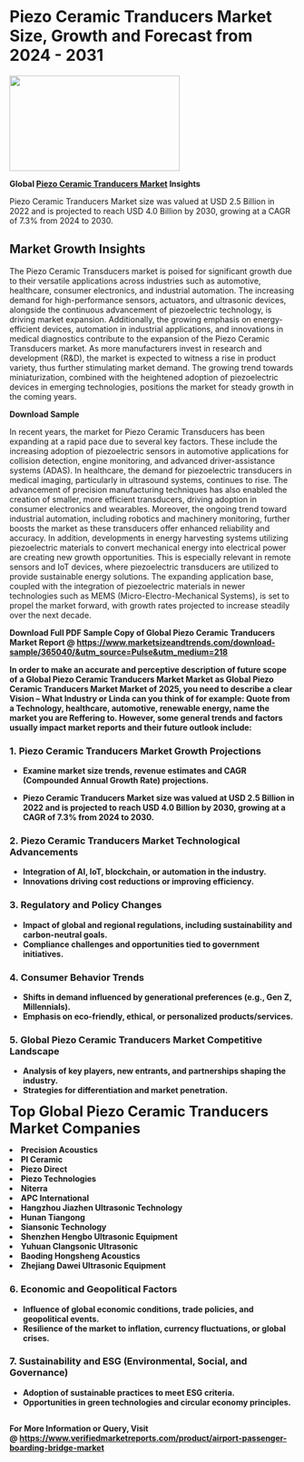 <H1>Piezo Ceramic Tranducers Market Size, Growth and Forecast from 2024 - 2031</H1><img class="aligncenter size-medium wp-image-584254" src="https://thirdeyenews.in/wp-content/uploads/2024/09/Global-Market-Research-300x168.jpeg" alt="" width="300" height="168" /><p><strong>Global&nbsp;<a href="https://www.marketsizeandtrends.com/download-sample/365040/&amp;utm_source=Pulse&amp;utm_medium=218">Piezo Ceramic Tranducers Market</a> Insights</strong></p><p>Piezo Ceramic Tranducers Market size was valued at USD 2.5 Billion in 2022 and is projected to reach USD 4.0 Billion by 2030, growing at a CAGR of 7.3% from 2024 to 2030.</p><p><h2>Market Growth Insights</h2> <p>The Piezo Ceramic Transducers market is poised for significant growth due to their versatile applications across industries such as automotive, healthcare, consumer electronics, and industrial automation. The increasing demand for high-performance sensors, actuators, and ultrasonic devices, alongside the continuous advancement of piezoelectric technology, is driving market expansion. Additionally, the growing emphasis on energy-efficient devices, automation in industrial applications, and innovations in medical diagnostics contribute to the expansion of the Piezo Ceramic Transducers market. As more manufacturers invest in research and development (R&D), the market is expected to witness a rise in product variety, thus further stimulating market demand. The growing trend towards miniaturization, combined with the heightened adoption of piezoelectric devices in emerging technologies, positions the market for steady growth in the coming years.</p> <p><strong>Download Sample</strong></p> <p>In recent years, the market for Piezo Ceramic Transducers has been expanding at a rapid pace due to several key factors. These include the increasing adoption of piezoelectric sensors in automotive applications for collision detection, engine monitoring, and advanced driver-assistance systems (ADAS). In healthcare, the demand for piezoelectric transducers in medical imaging, particularly in ultrasound systems, continues to rise. The advancement of precision manufacturing techniques has also enabled the creation of smaller, more efficient transducers, driving adoption in consumer electronics and wearables. Moreover, the ongoing trend toward industrial automation, including robotics and machinery monitoring, further boosts the market as these transducers offer enhanced reliability and accuracy. In addition, developments in energy harvesting systems utilizing piezoelectric materials to convert mechanical energy into electrical power are creating new growth opportunities. This is especially relevant in remote sensors and IoT devices, where piezoelectric transducers are utilized to provide sustainable energy solutions. The expanding application base, coupled with the integration of piezoelectric materials in newer technologies such as MEMS (Micro-Electro-Mechanical Systems), is set to propel the market forward, with growth rates projected to increase steadily over the next decade.</p> <p><strong></p><p><span class=""><strong>Download Full PDF Sample Copy of Global Piezo Ceramic Tranducers Market Report</strong> @ <a href="https://www.marketsizeandtrends.com/download-sample/365040/&amp;utm_source=Pulse&amp;utm_medium=218" target="_blank">https://www.marketsizeandtrends.com/download-sample/365040/&amp;utm_source=Pulse&amp;utm_medium=218</a></span></p><p>In order to make an accurate and perceptive description of future scope of a Global&nbsp;Piezo Ceramic Tranducers Market Market as Global&nbsp;Piezo Ceramic Tranducers Market Market of 2025, you need to describe a clear Vision &ndash; What Industry or Linda can you think of for example: Quote from a Technology, healthcare, automotive, renewable energy, name the market you are Reffering to. However, some general trends and factors usually impact market reports and their future outlook include:</p><h3>1.&nbsp;<strong>Piezo Ceramic Tranducers Market Growth Projections</strong></h3><ul><li>Examine market size trends, revenue estimates and CAGR (Compounded Annual Growth Rate) projections.</li><li><p>Piezo Ceramic Tranducers Market size was valued at USD 2.5 Billion in 2022 and is projected to reach USD 4.0 Billion by 2030, growing at a CAGR of 7.3% from 2024 to 2030.</p></li></ul><h3>2.&nbsp;<strong>Piezo Ceramic Tranducers Market Technological Advancements</strong></h3><ul><li>Integration of AI, IoT, blockchain, or automation in the industry.</li><li>Innovations driving cost reductions or improving efficiency.</li></ul><h3>3.&nbsp;<strong>Regulatory and Policy Changes</strong></h3><ul><li>Impact of global and regional regulations, including sustainability and carbon-neutral goals.</li><li>Compliance challenges and opportunities tied to government initiatives.</li></ul><h3>4.&nbsp;<strong>Consumer Behavior Trends</strong></h3><ul><li>Shifts in demand influenced by generational preferences (e.g., Gen Z, Millennials).</li><li>Emphasis on eco-friendly, ethical, or personalized products/services.</li></ul><h3>5.&nbsp;<strong>Global Piezo Ceramic Tranducers Market Competitive Landscape</strong></h3><ul><li>Analysis of key players, new entrants, and partnerships shaping the industry.</li><li>Strategies for differentiation and market penetration.</li></ul><p data-pm-slice="1 1 []"><span style="color: inherit; font-family: inherit; font-size: 25px;">Top Global Piezo Ceramic Tranducers Market Companies</span></p><div class="" data-test-id=""><p><li>Precision Acoustics</li><li> PI Ceramic</li><li> Piezo Direct</li><li> Piezo Technologies</li><li> Niterra</li><li> APC International</li><li> Hangzhou Jiazhen Ultrasonic Technology</li><li> Hunan Tiangong</li><li> Siansonic Technology</li><li> Shenzhen Hengbo Ultrasonic Equipment</li><li> Yuhuan Clangsonic Ultrasonic</li><li> Baoding Hongsheng Acoustics</li><li> Zhejiang Dawei Ultrasonic Equipment</li></p></div><h3>6.&nbsp;<strong>Economic and Geopolitical Factors</strong></h3><ul><li>Influence of global economic conditions, trade policies, and geopolitical events.</li><li>Resilience of the market to inflation, currency fluctuations, or global crises.</li></ul><h3>7.&nbsp;<strong>Sustainability and ESG (Environmental, Social, and Governance)</strong></h3><ul><li>Adoption of sustainable practices to meet ESG criteria.</li><li>Opportunities in green technologies and circular economy principles.</li></ul><h2><strong style="font-size: 14px;">For More Information or Query, Visit @&nbsp;</strong><a style="background-color: #ffffff; font-size: 14px;" href="https://www.marketsizeandtrends.com/report/piezo-ceramic-tranducers-market/" target="_blank">https://www.verifiedmarketreports.com/product/airport-passenger-boarding-bridge-market</a></h2>
